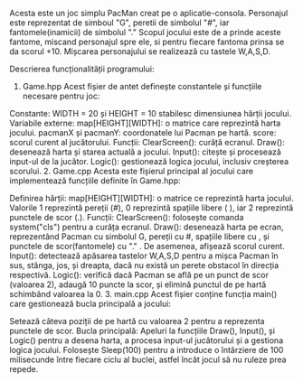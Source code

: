 Acesta este un joc simplu PacMan creat pe o aplicatie-consola. Personajul este reprezentat de simboul "G", peretii de simbolul "#", iar fantomele(inamicii) de simbolul "." Scopul jocului este de a prinde aceste fantome, miscand personajul spre ele, si pentru fiecare fantoma prinsa se da scorul +10. Mișcarea personajului se realizează cu tastele W,A,S,D.

Descrierea funcționalității programului:

1. Game.hpp
Acest fișier de antet definește constantele și funcțiile necesare pentru joc:

Constante:
WIDTH = 20 și HEIGHT = 10 stabilesc dimensiunea hărții jocului.
Variabile externe:
map[HEIGHT][WIDTH]: o matrice care reprezintă harta jocului.
pacmanX și pacmanY: coordonatele lui Pacman pe hartă.
score: scorul curent al jucătorului.
Funcții:
ClearScreen(): curăță ecranul.
Draw(): desenează harta și starea actuală a jocului.
Input(): citește și procesează input-ul de la jucător.
Logic(): gestionează logica jocului, inclusiv creșterea scorului.
2. Game.cpp
Acesta este fișierul principal al jocului care implementează funcțiile definite în Game.hpp:

Definirea hărții:
map[HEIGHT][WIDTH]: o matrice ce reprezintă harta jocului. Valorile 1 reprezintă pereții (#), 0 reprezintă spațiile libere ( ), iar 2 reprezintă punctele de scor (.).
Funcții:
ClearScreen(): folosește comanda system("cls") pentru a curăța ecranul.
Draw(): desenează harta pe ecran, reprezentând Pacman cu simbolul G, pereții cu #, spațiile libere cu , și punctele de scor(fantomele) cu "." . De asemenea, afișează scorul curent.
Input(): detectează apăsarea tastelor W,A,S,D pentru a mișca Pacman în sus, stânga, jos, și dreapta, dacă nu există un perete obstacol în direcția respectivă.
Logic(): verifică dacă Pacman se află pe un punct de scor (valoarea 2), adaugă 10 puncte la scor, și elimină punctul de pe hartă schimbând valoarea la 0.
3. main.cpp
Acest fișier conține funcția main() care gestionează bucla principală a jocului:

Setează câteva poziții de pe hartă cu valoarea 2 pentru a reprezenta punctele de scor.
Bucla principală:
Apeluri la funcțiile Draw(), Input(), și Logic() pentru a desena harta, a procesa input-ul jucătorului și a gestiona logica jocului.
Folosește Sleep(100) pentru a introduce o întârziere de 100 milisecunde între fiecare ciclu al buclei, astfel încât jocul să nu ruleze prea repede.
